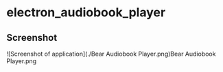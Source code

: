 # electron_audiobook_player

## Screenshot
![Screenshot of application](./Bear Audiobook Player.png)Bear Audiobook Player.png
